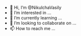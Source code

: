 - 👋 Hi, I’m @NikulchaVasily
- 👀 I’m interested in ...
- 🌱 I’m currently learning ...
- 💞️ I’m looking to collaborate on ...
- 📫 How to reach me ...

<!---
NikulchaVasily/NikulchaVasily is a ✨ special ✨ repository because its `README.md` (this file) appears on your GitHub profile.
You can click the Preview link to take a look at your changes.
--->
